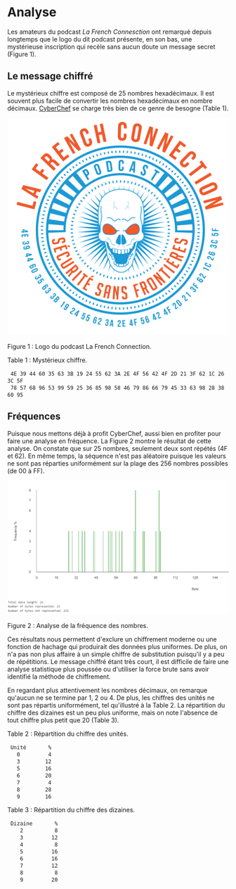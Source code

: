 Analyse
=======

Les amateurs du podcast *La French Connesction* ont remarqué depuis
longtemps que le logo du dit podcast présente, en son bas, une
mystérieuse inscription qui recèle sans aucun doute un message secret
(Figure 1).


Le message chiffré
------------------

Le mystérieux chiffre est composé de 25 nombres hexadécimaux. Il est
souvent plus facile de convertir les nombres hexadécimaux en nombre
décimaux. [CyberChef](https://gchq.github.io/CyberChef/) se charge très
bien de ce genre de besogne (Table 1).

![Logo du podcast La French Connection.](img/logo-360x360.png)

Figure 1 : Logo du podcast La French Connection.


Table 1 : Mystérieux chiffre.

     4E 39 44 60 35 63 3B 19 24 55 62 3A 2E 4F 56 42 4F 2D 21 3F 62 1C 26 3C 5F
     78 57 68 96 53 99 59 25 36 85 98 58 46 79 86 66 79 45 33 63 98 28 38 60 95



Fréquences
----------

Puisque nous mettons déjà à profit CyberChef, aussi bien en profiter
pour faire une analyse en fréquence. La Figure 2 montre le résultat de cette
analyse. On constate que sur 25 nombres, seulement deux sont répétés (4F
et 62). En même temps, la séquence n'est pas aléatoire puisque les
valeurs ne sont pas réparties uniformément sur la plage des 256 nombres
possibles (de 00 à FF).

![Analyse de la fréquence des nombres.](img/frequency.png)

Figure 2 : Analyse de la fréquence des nombres.

Ces résultats nous permettent d'exclure un chiffrement moderne ou une
fonction de hachage qui produirait des données plus uniformes. De plus,
on n'a pas non plus affaire à un simple chiffre de substitution
puisqu'il y a peu de répétitions. Le message chiffré étant très court,
il est difficile de faire une analyse statistique plus poussée ou
d'utiliser la force brute sans avoir identifié la méthode de
chiffrement.

En regardant plus attentivement les nombres décimaux, on remarque
qu'aucun ne se termine par 1, 2 ou 4. De plus, les chiffres des unités
ne sont pas répartis uniformément, tel qu'illustré à la Table 2. La répartition
du chiffre des dizaines est un peu plus uniforme, mais on note l'absence
de tout chiffre plus petit que 20 (Table 3).

Table 2 : Répartition du chiffre des unités.
  
     Unité       %
       0         4       
       3        12
       5        16
       6        20
       7         4
       8        28
       9        16

  


  Table 3 : Répartition du chiffre des dizaines.
  
     Dizaine       %
        2          8
        3         12
        4          8
        5         16
        6         16
        7         12
        8          8
        9         20
